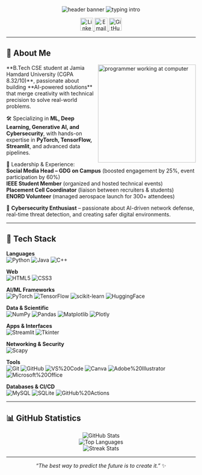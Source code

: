 <div align="center">

<img src="https://capsule-render.vercel.app/api?type=waving&color=0:FF80AB,100:FFD1DC&height=140&text=Shafia%20Ameeruddin&fontSize=42&fontAlign=50&fontAlignY=45&desc=AI/ML%20Engineer%20%7C%20Full%E2%80%91Stack%20Developer%20%7C%20Cybersecurity%20Enthusiast&descAlign=50&descAlignY=80" alt="header banner" />

<img src="https://readme-typing-svg.demolab.com?font=Inter&weight=500&size=18&pause=1000&color=6C63FF&center=true&vCenter=true&width=800&lines=Let%E2%80%99s+connect+and+build+something+powerful+together!" alt="typing intro" />

<p>
  <a href="https://www.linkedin.com/in/shafia-ameeruddin01">
    <img src="https://img.shields.io/badge/LinkedIn-0A66C2?style=flat-square&logo=linkedin&logoColor=white" alt="LinkedIn" height="34" />
  </a>
  <a href="mailto:shafiaameeruddin637@gmail.com">
    <img src="https://img.shields.io/badge/Email-D14836?style=flat-square&logo=gmail&logoColor=white" alt="Email" height="34" />
  </a>
  <a href="https://github.com/Shafia-01">
    <img src="https://img.shields.io/badge/GitHub-181717?style=flat-square&logo=github&logoColor=white" alt="GitHub" height="34" />
  </a>
 </p>
 
</div>

---

## ​🚀 About Me
<img src="https://media.giphy.com/media/qgQUggAC3Pfv687qPC/giphy.gif" width="260" align="right" alt="programmer working at computer" />
**B.Tech CSE student at Jamia Hamdard University (CGPA 8.32/10)**, passionate about building **AI-powered solutions** that merge creativity with technical precision to solve real-world problems.  

🛠 Specializing in **ML, Deep Learning, Generative AI, and Cybersecurity**, with hands-on expertise in **PyTorch, TensorFlow, Streamlit**, and advanced data pipelines.  

🌟 Leadership & Experience:  
**Social Media Head – GDG on Campus** (boosted engagement by 25%, event participation by 60%)  
**IEEE Student Member** (organized and hosted technical events)  
**Placement Cell Coordinator** (liaison between recruiters & students)  
**ENORD Volunteer** (managed aerospace launch for 300+ attendees)  

🔐 **Cybersecurity Enthusiast** – passionate about AI-driven network defense, real-time threat detection, and creating safer digital environments.  

---

## ​🧰 Tech Stack

**Languages**  
![Python](https://img.shields.io/badge/Python-3776AB?logo=python&logoColor=white) ![Java](https://img.shields.io/badge/Java-007396?logo=java&logoColor=white) ![C++](https://img.shields.io/badge/C++-00599C?logo=c%2B%2B&logoColor=white)

**Web**  
![HTML5](https://img.shields.io/badge/HTML5-E34F26?logo=html5&logoColor=white) ![CSS3](https://img.shields.io/badge/CSS3-1572B6?logo=css3&logoColor=white)

**AI/ML Frameworks**  
![PyTorch](https://img.shields.io/badge/PyTorch-EE4C2C?logo=pytorch&logoColor=white) ![TensorFlow](https://img.shields.io/badge/TensorFlow-FF6F00?logo=tensorflow&logoColor=white) ![scikit-learn](https://img.shields.io/badge/Scikit--learn-F7931E?logo=scikitlearn&logoColor=white) ![HuggingFace](https://img.shields.io/badge/Transformers-FFD21E?logo=huggingface&logoColor=black)

**Data & Scientific**  
![NumPy](https://img.shields.io/badge/NumPy-013243?logo=numpy&logoColor=white) ![Pandas](https://img.shields.io/badge/Pandas-150458?logo=pandas&logoColor=white) ![Matplotlib](https://img.shields.io/badge/Matplotlib-11557C?logo=python&logoColor=white) ![Plotly](https://img.shields.io/badge/Plotly-3F4F75?logo=plotly&logoColor=white)

**Apps & Interfaces**  
![Streamlit](https://img.shields.io/badge/Streamlit-FF4B4B?logo=streamlit&logoColor=white) ![Tkinter](https://img.shields.io/badge/Tkinter-FFDA79?logo=python&logoColor=black)

**Networking & Security**  
![Scapy](https://img.shields.io/badge/Scapy-FFD43B?logo=python&logoColor=black)

**Tools**  
![Git](https://img.shields.io/badge/Git-F05032?logo=git&logoColor=white) ![GitHub](https://img.shields.io/badge/GitHub-181717?logo=github&logoColor=white) ![VS%20Code](https://img.shields.io/badge/VS%20Code-007ACC?logo=visualstudiocode&logoColor=white) ![Canva](https://img.shields.io/badge/Canva-00C4CC?logo=canva&logoColor=white) ![Adobe%20Illustrator](https://img.shields.io/badge/Illustrator-FF9A00?logo=adobeillustrator&logoColor=white) ![Microsoft%20Office](https://img.shields.io/badge/Microsoft%20Office-D83B01?logo=microsoftoffice&logoColor=white)

**Databases & CI/CD**  
![MySQL](https://img.shields.io/badge/MySQL-4479A1?logo=mysql&logoColor=white) ![SQLite](https://img.shields.io/badge/SQLite-003B57?logo=sqlite&logoColor=white) ![GitHub%20Actions](https://img.shields.io/badge/GitHub%20Actions-2088FF?logo=githubactions&logoColor=white)

---

## ​📊 GitHub Statistics

<div align="center">

![GitHub Stats](https://github-readme-stats.vercel.app/api?username=Shafia-01&show_icons=true&theme=radical)  
![Top Languages](https://github-readme-stats.vercel.app/api/top-langs/?username=Shafia-01&layout=compact&theme=radical)  
![Streak Stats](https://streak-stats.demolab.com?user=Shafia-01&theme=radical&hide_border=true)

</div>

---

<div align="center">

*“The best way to predict the future is to create it.”* ✨

</div>



